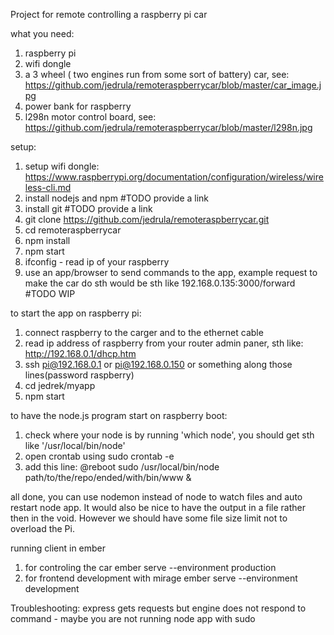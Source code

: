 Project for remote controlling a raspberry pi car

what you need:

1. raspberry pi
2. wifi dongle
3. a 3 wheel ( two engines run from some sort of battery) car, see: https://github.com/jedrula/remoteraspberrycar/blob/master/car_image.jpg 
4. power bank for raspberry
5. l298n motor control board, see: https://github.com/jedrula/remoteraspberrycar/blob/master/l298n.jpg

setup:

1. setup wifi dongle: https://www.raspberrypi.org/documentation/configuration/wireless/wireless-cli.md
2. install nodejs and npm #TODO provide a link
3. install git #TODO provide a link
4. git clone https://github.com/jedrula/remoteraspberrycar.git
5. cd remoteraspberrycar
6. npm install
7. npm start
8. ifconfig - read ip of your raspberry
9. use an app/browser to send commands to the app, example request to make the car do sth would be sth like 192.168.0.135:3000/forward #TODO WIP

to start the app on raspberry pi:

1. connect raspberry to the carger and to the ethernet cable
2. read ip address of raspberry from your router admin paner, sth like: http://192.168.0.1/dhcp.htm
3. ssh pi@192.168.0.1 or pi@192.168.0.150 or something along those lines(password raspberry)
4. cd jedrek/myapp
5. npm start

to have the node.js program start on raspberry boot:

1. check where your node is by running 'which node', you should get sth like '/usr/local/bin/node'
2. open crontab using sudo crontab -e
3. add this line:
  @reboot sudo /usr/local/bin/node path/to/the/repo/ended/with/bin/www &

all done, you can use nodemon instead of node to watch files and auto restart node app. It would also be nice to have the output in a file rather then in the void. However we should have some file size limit not to overload the Pi.

running client in ember
1. for controling the car
  ember serve --environment production
2. for frontend development with mirage
  ember serve --environment development


Troubleshooting:
  express gets requests but engine does not respond to command - maybe you are not running node app with sudo
